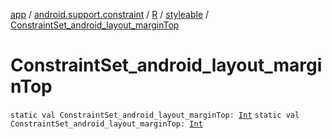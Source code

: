 [app](../../../index.md) / [android.support.constraint](../../index.md) / [R](../index.md) / [styleable](index.md) / [ConstraintSet_android_layout_marginTop](./-constraint-set_android_layout_margin-top.md)

# ConstraintSet_android_layout_marginTop

`static val ConstraintSet_android_layout_marginTop: `[`Int`](https://kotlinlang.org/api/latest/jvm/stdlib/kotlin/-int/index.html)
`static val ConstraintSet_android_layout_marginTop: `[`Int`](https://kotlinlang.org/api/latest/jvm/stdlib/kotlin/-int/index.html)